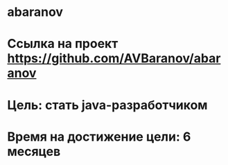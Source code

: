 # abaranov
# Ссылка на проект https://github.com/AVBaranov/abaranov
# Цель: стать java-разработчиком
# Время на достижение цели: 6 месяцев
